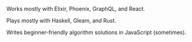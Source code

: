 Works mostly with Elixir, Phoenix, GraphQL, and React.

Plays mostly with Haskell, Gleam, and Rust.

Writes beginner-friendly algorithm solutions in JavaScript (sometimes).
